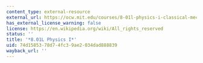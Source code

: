 ```yaml
---
content_type: external-resource
external_url: https://ocw.mit.edu/courses/8-01l-physics-i-classical-mechanics-fall-2005/
has_external_license_warning: false
license: https://en.wikipedia.org/wiki/All_rights_reserved
status: ''
title: '*8.01L Physics I*'
uid: 74d15853-78d7-4fc3-9ae2-034dad888839
wayback_url: ''
---
```

